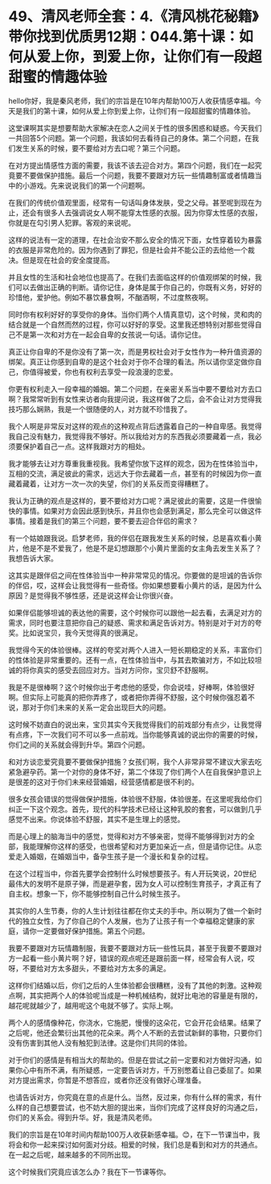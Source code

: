 # 49、清风老师全套：4.《清风桃花秘籍》带你找到优质男12期：044.第十课：如何从爱上你，到爱上你，让你们有一段超甜蜜的情趣体验

hello你好，我是秦风老师，我们的宗旨是在10年内帮助100万人收获情感幸福。今天是我们的第十课，如何从爱上你到爱上你，让你们有一段超甜蜜的情趣体验。

这堂课啊其实是想要帮助大家解决在恋人之间关于性的很多困惑和疑惑。今天我们一共回答5个问题。第一个问题，我该如何去看待自己的身体。第二个问题，在我们发生关系的时候，要不要给对方去口呢？第三个问题。

在对方提出情感性方面的需要，我该不该去迎合对方。第四个问题，我们在一起究竟要不要做保护措施。最后一个问题，我要不要跟对方玩一些情趣制富或者情趣当中的小游戏。先来说说我们的第一个问题啊。

在我们的传统价值观里面，经常有一句话叫身体发肤，受之父母。甚至呢到现在为止，还会有很多人去强调说女人啊不能穿太性感的衣服。因为你穿太性感的衣服，你就是在勾引男人犯罪。客观的来说呢。

这样的说法有一定的道理，在社会治安不那么安全的情况下面，女性穿着较为暴露的衣服是非常危险的。因为你遇到了罪犯，但是社会并不能公正的去给他一个裁决。但是现在社会的安全度提高。

并且女性的生活和社会地位也提高了。在我们去面临这样的价值观绑架的时候，我们可以去做出正确的判断。请你记住，身体是属于你自己的，你既有义务，好好的珍惜他，爱护他。例如不暴饮暴食啊，不酗酒啊，不过度熬夜啊。

同时你有权利好好的享受你的身体。当你们两个人情真意切，这个时候，灵和肉的结合就是一个自然而然的过程，你可以好好的享受。这里我还想特别对那些觉得自己不是第一次和对方在一起会自卑的女孩说一句话。请你记住。

真正让你自卑的不是你没有了第一次，而是男权社会对于女性作为一种升值资源的绑架。真正让你感到自卑的是这个社会对于你不合理的看法。所以请你坚定做你自己，你值得被爱，你也有权利去享受一段浪漫的恋爱。

你更有权利走入一段幸福的婚姻。第二个问题，在亲密关系当中要不要给对方去口啊？我常常听到有女性来访者向我提问说，我这样做了之后，会不会让对方觉得我技巧那么娴熟，我是一个很随便的人，对方就不珍惜我了。

我个人啊是非常反对这样的观点的这种观点背后透露着自己的一种自卑感。我觉得我自己没有魅力，我觉得我不够好。所以我给对方的东西我必须要藏着一点，我必须要保护着自己一点。这样我跟对方的相处。

我才能够去让对方尊重我重视我。我希望你放下这样的观念，因为在性体验当中，互相的交流，满足彼此的需求，远远大于你去藏着一点，甚至有的时候因为你一直藏着藏着，让对方一次一次的失望，你们的关系反而变得糟糕了。

我认为正确的观点是这样的，要不要给对方口呢？满足彼此的需要，这是一件很愉快的事情。如果对方会因此感到快乐，并且你也会感到满足，那么完全可以做这件事情。接着是我们的第三个问题，要不要去迎合伴侣的需求？

有一个姑娘跟我说。启梦老师，我的伴侣在跟我发生关系的时候，总是喜欢看小黄片，他是不是不爱我了，他是不是幻想跟那个小黄片里面的女主角去发生关系了？我想告诉大家。

这其实是跟伴侣之间在性体验当中一种非常常见的情况。你要做的是坦诚的告诉你的伴侣，哎，这样会让我觉得有一些奇怪。你如果想要看小黄片的话，是因为什么原因？是觉得我不够性感，还是说这样会让你很兴奋。

如果伴侣能够坦诚的表达他的需要，这个时候你可以跟他一起去看，去满足对方的需求，同时也要注意把你自己的疑惑、需求和满足告诉对方。特别是对于对方的夸奖。比如说宝贝，我今天觉得真的很满足。

我觉得今天的体验很棒。这样的夸奖对两个人进入一短长期稳定的关系，丰富你们的性体验是非常重要的。还有一点，在性体验当中，与其去欺骗对方，不如比较坦诚的将你真实的感受去回应对方。当对方问你，宝贝舒不舒服啊。

我是不是很棒啊？这个时候你出于考虑他的感受，你会说哇，好棒啊，体验很好啊。但实际上可能真的把你弄疼了，或者把你弄得不舒服，这个时候你强忍着不说，那对于你们未来的关系一定会出现巨大的问题。

这时候不妨直白的说出来，宝贝其实今天我觉得我们的前戏部分有点少，让我觉得有点疼，下一次我们可不可以多一点前戏。当你能够真诚的说出你的需要的时候，你们之间的关系就会得到升华。第四个问题。

和对方谈恋爱究竟要不要做保护措施？女孩们啊，我个人非常非常不建议大家去吃紧急避孕药。第一个对你的身体不好，第二个体现了你们两个人在自我保护意识上是很差的这对于你们未来经营婚姻，经营感情都是很不利的。

很多女孩会错误的觉得做保护措施，体验很不舒服，体验很差。在这里呢我给你们纠正一下这个观念。首先，现代的科学技术已经让这种乳胶的套套，可以做到几乎感觉不出来。你说体验不舒服，其实不是生理上的感觉。

而是心理上的脑海当中的感觉，觉得和对方不够亲密，觉得不能够得到对方的全部，我能理解你这样的感受，也很希望和对方更加亲近一点，但是请你记住。从恋爱走入婚姻，在婚姻当中，备孕生孩子是一个漫长和复杂的过程。

在这个过程当中，你首先要学会控制什么时候想要孩子。有人开玩笑说，20世纪最伟大的发明不是原子弹，而是避孕套，因为女人可以控制生育孩子，才真正有了自主权。想象一下，你不能够控制自己什么时候生孩子。

其实你的人生节奏，你的人生计划往往都在你丈夫的手中。所以啊为了做一个新时代的独立女性，为了你自己的个人发展，也为了让孩子有一个幸福稳定健康的家庭，请你一定要做好保护措施。第五个问题。

我要不要跟对方玩情趣制服，我要不要跟对方玩一些性玩具，甚至于我要不要跟对方一起看一些小黄片啊？好，错误的观点呢还是跟前面一样，经常会有人说，哎呀，不要给对方太多甜头，不要给对方太多的满足。

这样你们结婚以后，你们之后的人生体验都会很糟糕，没有了其他的刺激。这种观点啊，其实把两个人的体验呢当成是一种机械结构，就好比电池的容量是有限的，越花呢就越少了，越用呢这个电就不够了。实际上啊。

两个人的感情像种花，你浇水，它施肥，慢慢的这朵花，它会开花会结果。结果了之后呢，他还会繁衍出其他的花朵来。两个人不断的去尝试新鲜的事物，只要你们没有伤害到其他人没有触犯到法律。这是你们共同的体验。

对于你们的感情是有相当大的帮助的。但是在尝试之前一定要和对方做好沟通，如果你心中有所不满，有所疑惑，一定要告诉对方，千万别憋着让自己委屈了。如果对方提出需求，你暂是不想答应，或者你还没有做好心理准备。

也请告诉对方，你究竟在意的点是什么。当然，反过来，你有什么样的需求，有什么样的自己想要尝试，也不妨大胆的提出来，当你们完成了这样良好的沟通之后，你们的关系会。得到升华。好，我是清风老师。

我们的宗旨是在10年时间内帮助100万人收获新感幸福。😊，在下一节课当中，我将会和你一起来探讨如何面对分歧。相爱的时候，我们总是看到和对方的共通点。在一起之后呢，越来越多的不同所出现。

这个时候我们究竟应该怎么办？我在下一节课等你。